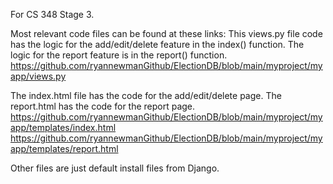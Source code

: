 For CS 348 Stage 3.

Most relevant code files can be found at these links:
This views.py file code has the logic for the add/edit/delete feature in the index() function. The logic for the report feature is in the report() function.
https://github.com/ryannewmanGithub/ElectionDB/blob/main/myproject/myapp/views.py

The index.html file has the code for the add/edit/delete page. The report.html has the code for the report page.
https://github.com/ryannewmanGithub/ElectionDB/blob/main/myproject/myapp/templates/index.html
https://github.com/ryannewmanGithub/ElectionDB/blob/main/myproject/myapp/templates/report.html

Other files are just default install files from Django.
